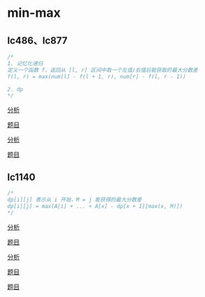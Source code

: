 
# min-max

## lc486、lc877

```cpp
/*
1. 记忆化递归
定义一个函数 f，返回从 [l, r] 区间中取一个左值/右值后能获取的最大分数差
f(l, r) = max(num[l] - f(l + 1, r), num[r] - f(l, r - 1))

2. dp
*/
```

[分析](https://www.youtube.com/watch?v=g5wLHFTodm0)

[题目](https://leetcode.com/problems/predict-the-winner/description/)

[分析](https://www.youtube.com/watch?v=xJ1Rc30Pyes)

[题目](https://leetcode.com/problems/stone-game/description/)

## lc1140

```cpp
/*
dp[i][j] 表示从 i 开始，M = j 能获得的最大分数差
dp[i][j] = max(A[i] + ... + A[x] - dp[x + 1][max(x, M)])
*/
```

[分析](https://www.youtube.com/watch?v=e_FrC5xavwI)

[题目](https://leetcode.com/problems/stone-game-ii/description/)

[分析](https://www.youtube.com/watch?v=uzfsrChj8dM)

[题目](https://leetcode.com/problems/stone-game-iii/description/)

[题目](https://leetcode.com/problems/stone-game-iv/description/)
